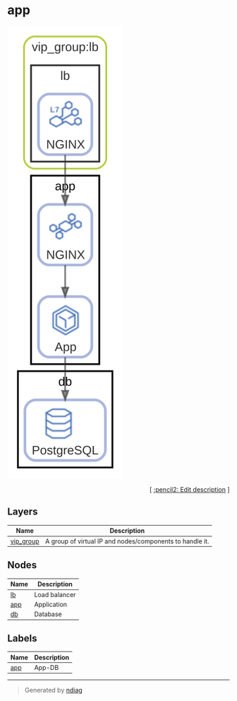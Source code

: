# app

![view](view-app.svg)



<p align="right">
  [ <a href="../../ndiag.descriptions/_view-app.md">:pencil2: Edit description</a> ]
<p>


## Layers

| Name | Description |
| --- | --- |
| [vip_group](layer-vip_group.md) | A group of virtual IP and nodes/components to handle it. |

## Nodes

| Name | Description |
| --- | --- |
| [lb](node-lb.md) | Load balancer |
| [app](node-app.md) | Application |
| [db](node-db.md) | Database |

## Labels

| Name | Description |
| --- | --- |
| [app](label-app.md) | App-DB |

---

> Generated by [ndiag](https://github.com/k1LoW/ndiag)
